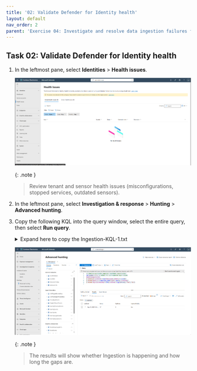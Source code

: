 ```yaml
---
title: '02: Validate Defender for Identity health'
layout: default
nav_order: 2
parent: 'Exercise 04: Investigate and resolve data ingestion failures from misconfigured app connectors'
---
```


## Task 02: Validate Defender for Identity health

1. In the leftmost pane, select **Identities** > **Health issues**.  

    ![Connectors-5.png](../../media/Connectors-5.png)

    {: .note }
    > Review tenant and sensor health issues (misconfigurations, stopped services, outdated sensors).  

1. In the leftmost pane, select **Investigation & response** > **Hunting** > **Advanced hunting**.  

1. Copy the following KQL into the query window, select the entire query, then select **Run query**. 

    <details markdown='block'>
    <summary>
    Expand here to copy the Ingestion-KQL-1.txt
    </summary>

    {: .note }
    > Selecting the **Copy** option in the upper-right corner of the code block, and pasting with **Ctrl+V**, will be significantly faster than selecting **Type**!

    ```Ingestion-KQL-1.txt-wrap
    // IdentityLogonEvents ingestion heartbeat (tenant-wide)
    let window = 6h;  // adjust for your expected logon volume
    IdentityLogonEvents
    | summarize LastEvent = max(Timestamp), Events = count()
    | extend GapHours = datetime_diff("hour", now(), LastEvent)
    | extend IngestionHealthy = iff(LastEvent > ago(window), "Yes", "No")    
    ```
    </details>

    ![Connectors-6.png](../../media/Connectors-6.png)

    {: .note }
    > The results will show whether Ingestion is happening and how long the gaps are. 
